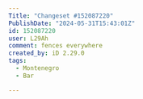```yaml
---
Title: "Changeset #152087220"
PublishDate: "2024-05-31T15:43:01Z"
id: 152087220
user: L29Ah
comment: fences everywhere
created_by: iD 2.29.0
tags:
  - Montenegro
  - Bar

---
```

